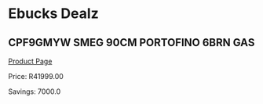 
# Ebucks Dealz
## CPF9GMYW SMEG 90CM PORTOFINO 6BRN GAS
[Product Page](https://www.ebucks.com/web/shop/productSelected.do?prodId=1173110176&catId=704989856)

Price: R41999.00

Savings: 7000.0


	